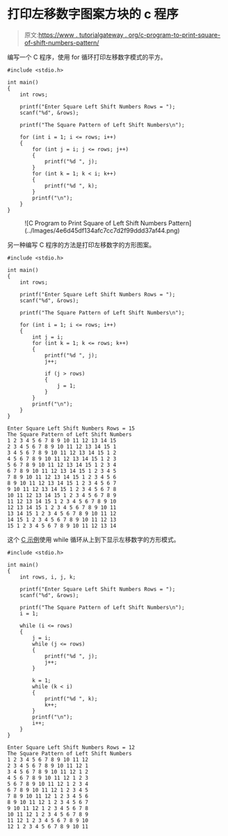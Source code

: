 # 打印左移数字图案方块的 c 程序

> 原文:[https://www . tutorialgateway . org/c-program-to-print-square-of-shift-numbers-pattern/](https://www.tutorialgateway.org/c-program-to-print-square-of-left-shift-numbers-pattern/)

编写一个 C 程序，使用 for 循环打印左移数字模式的平方。

```
#include <stdio.h>

int main()
{
	int rows;

	printf("Enter Square Left Shift Numbers Rows = ");
	scanf("%d", &rows);

	printf("The Square Pattern of Left Shift Numbers\n");

	for (int i = 1; i <= rows; i++)
	{
		for (int j = i; j <= rows; j++)
		{
			printf("%d ", j);
		}
		for (int k = 1; k < i; k++)
		{
			printf("%d ", k);
		}
		printf("\n");
	}
}
```

<figure class="wp-block-image size-large">![C Program to Print Square of Left Shift Numbers Pattern](../Images/4e6d45df134afc7cc7d2f99ddd37af44.png)</figure>

另一种编写 C 程序的方法是打印左移数字的方形图案。

```
#include <stdio.h>

int main()
{
	int rows;

	printf("Enter Square Left Shift Numbers Rows = ");
	scanf("%d", &rows);

	printf("The Square Pattern of Left Shift Numbers\n");

	for (int i = 1; i <= rows; i++)
	{
		int j = i;
		for (int k = 1; k <= rows; k++)
		{
			printf("%d ", j);
			j++;

			if (j > rows)
			{
				j = 1;
			}
		}
		printf("\n");
	}
}
```

```
Enter Square Left Shift Numbers Rows = 15
The Square Pattern of Left Shift Numbers
1 2 3 4 5 6 7 8 9 10 11 12 13 14 15 
2 3 4 5 6 7 8 9 10 11 12 13 14 15 1 
3 4 5 6 7 8 9 10 11 12 13 14 15 1 2 
4 5 6 7 8 9 10 11 12 13 14 15 1 2 3 
5 6 7 8 9 10 11 12 13 14 15 1 2 3 4 
6 7 8 9 10 11 12 13 14 15 1 2 3 4 5 
7 8 9 10 11 12 13 14 15 1 2 3 4 5 6 
8 9 10 11 12 13 14 15 1 2 3 4 5 6 7 
9 10 11 12 13 14 15 1 2 3 4 5 6 7 8 
10 11 12 13 14 15 1 2 3 4 5 6 7 8 9 
11 12 13 14 15 1 2 3 4 5 6 7 8 9 10 
12 13 14 15 1 2 3 4 5 6 7 8 9 10 11 
13 14 15 1 2 3 4 5 6 7 8 9 10 11 12 
14 15 1 2 3 4 5 6 7 8 9 10 11 12 13 
15 1 2 3 4 5 6 7 8 9 10 11 12 13 14 
```

这个 [C 示例](https://www.tutorialgateway.org/c-programming-examples/)使用 while 循环从上到下显示左移数字的方形模式。

```
#include <stdio.h>

int main()
{
	int rows, i, j, k;

	printf("Enter Square Left Shift Numbers Rows = ");
	scanf("%d", &rows);

	printf("The Square Pattern of Left Shift Numbers\n");
	i = 1;

	while (i <= rows)
	{
		j = i;
		while (j <= rows)
		{
			printf("%d ", j);
			j++;
		}

		k = 1;
		while (k < i)
		{
			printf("%d ", k);
			k++;
		}
		printf("\n");
		i++;
	}
}
```

```
Enter Square Left Shift Numbers Rows = 12
The Square Pattern of Left Shift Numbers
1 2 3 4 5 6 7 8 9 10 11 12 
2 3 4 5 6 7 8 9 10 11 12 1 
3 4 5 6 7 8 9 10 11 12 1 2 
4 5 6 7 8 9 10 11 12 1 2 3 
5 6 7 8 9 10 11 12 1 2 3 4 
6 7 8 9 10 11 12 1 2 3 4 5 
7 8 9 10 11 12 1 2 3 4 5 6 
8 9 10 11 12 1 2 3 4 5 6 7 
9 10 11 12 1 2 3 4 5 6 7 8 
10 11 12 1 2 3 4 5 6 7 8 9 
11 12 1 2 3 4 5 6 7 8 9 10 
12 1 2 3 4 5 6 7 8 9 10 11 
```